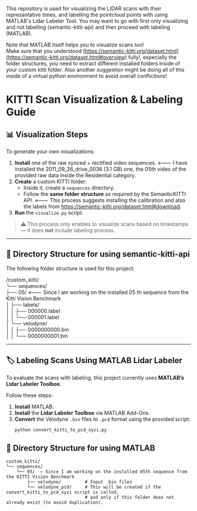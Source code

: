 This repository is used for visualizing the LIDAR scans with their represantative times, and labelling the pointcloud points with using MATLAB's Lidar Labeler Tool. You may want to go with first only visualizing and not labelling (semantic-kitti-api) and then proceed with labeling (MATLAB).  

Note that MATLAB itself helps you to visualize scans too!   
Make sure that you understood [https://semantic-kitti.org/dataset.html](https://semantic-kitti.org/dataset.html#overview) fully!, especially the folder structures, you need to extract different installed folders inside of your custom kitti folder. Also another suggestion might be doing all of this inside of a virtual python environment to avoid overall conflictions! 

# KITTI Scan Visualization & Labeling Guide

## 📊 Visualization Steps

To generate your own visualizations:

1. **Install** one of the raw synced + rectified video sequences.  <--- I have installed the 2011_09_26_drive_0036 (3.1 GB) one, the 05th video of the provided raw data inside the Residential category.  
2. **Create** a custom KITTI folder:
   - Inside it, create a `sequences` directory.
   - Follow the **same folder structure** as required by the SemanticKITTI API.  <--- This process suggests installing the calibration and also the labels from https://semantic-kitti.org/dataset.html#download.
3. **Run** the `visualize.py` script.

> ⚠️ This process only enables to visualize scans based on timestamps — it does **not** include labeling process.

---


## 📁 Directory Structure for using semantic-kitti-api

The following folder structure is used for this project:

/custom_kitti/  
└── sequences/  
├── 05/ <--- Since I am working on the installed 05 th sequence from the Kitti Vision Benchmark  
│ ├── labels/  
│ │ ├── 000000.label   
│ │ └── 000001.label  
│ └── velodyne/  
│ │ ├── 0000000000.bin   
│ │ └── 0000000001.bin  

---


## 🏷️ Labeling Scans Using MATLAB Lidar Labeler

To evaluate the scans with labeling, this project currently uses **MATLAB’s Lidar Labeler Toolbox**.

Follow these steps:

1. **Install** MATLAB.
2. **Install** the **Lidar Labeler Toolbox** via MATLAB Add-Ons.
3. **Convert** the Velodyne `.bin` files to `.pcd` format using the provided script:
   ```bash
   python convert_kitti_to_pcd_xyzi.py

   
## 📁 Directory Structure for using MATLAB

```
custom_kitti/
└── sequences/
    └── 05/  ← Since I am working on the installed 05th sequence from the KITTI Vision Benchmark
        ├── velodyne/         # Input .bin files
        └── velodyne_pcd/     # This will be created if the convert_kitti_to_pcd_xyzi script is called,
                              # and only if this folder does not already exist (to avoid duplication).
```

